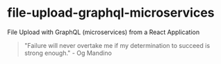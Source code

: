# file-upload-graphql-microservices

File Upload with GraphQL (microservices) from a React Application

<!-- INSPIRATIONAL_QUOTE_START -->
> "Failure will never overtake me if my determination to succeed is strong enough." - Og Mandino
<!-- INSPIRATIONAL_QUOTE_END -->
